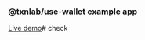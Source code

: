 ### @txnlab/use-wallet example app

[Live demo](https://gabrielkuettel.github.io/use-wallet-example/)# check
